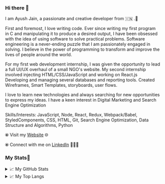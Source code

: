 ### Hi there 👋

<!--
**hackerking007/hackerking007** is a ✨ _special_ ✨ repository because its `README.md` (this file) appears on your GitHub profile.-->

I am Ayush Jain, a passionate and creative developer from 🇮🇳  .🎯

First and foremost, I love writing code. Ever since writing my first program in C and manipulating it to produce a desired output, I have been obsessed with the idea of using software to solve practical problems. Software engineering is a never-ending puzzle that I am passionately engaged in solving. I believe in the power of programming to transform and improve the lives of people around the world.

For my first web development internship, I was given the opportunity to lead a full UI/UX overhaul of a small NGO's website. My second internship involved injecting HTML/CSS/JavaScript and working on React.js Developing and managing several databases and reporting tools. Created Wireframes, Smart Templates, storyboards, user flows.

I love to learn new technologies and always searching for new opportunities to express my ideas.
I have a keen interest in Digital Marketing and Search Engine Optimization

Skills/Interests: JavaScript, Node, React, Redux, Webpack/Babel, StyledComponents, CSS, HTML, Git, Search Engine Optimization, Data Structure and Algorithms, Python 


⦿ Visit my <a href="https://hackerking007.github.io/hackerking007-portfolio/">Website</a> 🌐

⦿ Connect with me on <a href="https://www.linkedin.com/in/ayush-jain-3910931a8/">LinkedIn</a> 👨🏻‍💻

  ### My Stats🚩
  
  <details>
<summary>📈 My GitHub Stats</summary>

<p align="center"> <img src="(https://github-readme-stats.vercel.app/api?username=hackerking007)(https://github.com/hackerking007/github-readme-stats)" alt="hackeking007" />

</details>

<details>
<summary>📈 My Top Langs</summary>

<p align="center"> <img src="https://github-stats-readme.hackerking007.vercel.app/api/top-langs/?username=hackerking007&layout=compact" alt="hackerking007"/>

</details>
